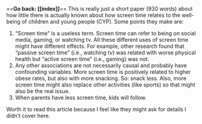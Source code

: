 ==**Go back: [[index]]**==
This is really just a short paper (930 words) about how little there is actually known about how screen time relates to the well-being of children and young people (CYP). Some points they make are:

1. “Screen time” is a useless term. Screen time can refer to being on social media, gaming, or watching tv. All these different uses of screen time might have different effects. For example, other research found that “passive screen time” (i.e., watching tv) was related with worse physical health but “active screen time” (i.e., gaming) was not.
2. Any other associations are not necessarily causal and probably have confounding variables. More screen time is positively related to higher obese rates, but also with more snacking. So: snack less. Also, more screen time might also replace other activities (like sports) so that might also be the real issue.
3. When parents have less screen time, kids will follow.

Worth it to read this article because I feel like they might ask for details I didn’t cover here.